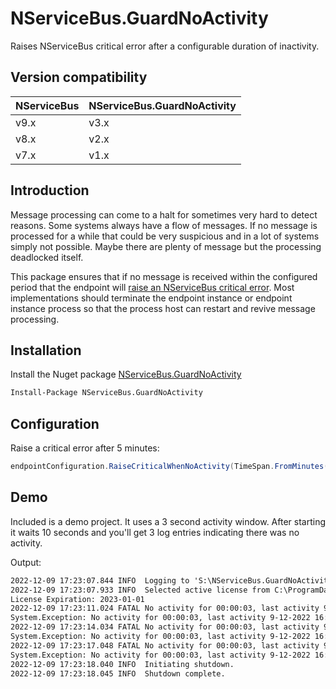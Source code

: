 # NServiceBus.GuardNoActivity

Raises NServiceBus critical error after a configurable duration of inactivity.

## Version compatibility

| NServiceBus | NServiceBus.GuardNoActivity |
| ----------- | --------------------------- |
| v9.x        | v3.x                        |
| v8.x        | v2.x                        |
| v7.x        | v1.x                        |

## Introduction

Message processing can come to a halt for sometimes very hard to detect reasons. Some systems always have a flow of messages. If no message is processed for a while that could be very suspicious and in a lot of systems simply not possible. Maybe there are plenty of message but the processing deadlocked itself.

This package ensures that if no message is received within the configured period that the endpoint will [raise an NServiceBus critical error](https://docs.particular.net/nservicebus/hosting/critical-errors). Most implementations should terminate the endpoint instance or endpoint instance process so that the process host can restart and revive message processing.

## Installation

Install the Nuget package [NServiceBus.GuardNoActivity](https://www.nuget.org/packages/NServiceBus.GuardNoActivity)

```txt
Install-Package NServiceBus.GuardNoActivity
```

## Configuration

Raise a critical error after 5 minutes:

```c#
endpointConfiguration.RaiseCriticalWhenNoActivity(TimeSpan.FromMinutes(5));
```

## Demo

Included is a demo project. It uses a 3 second activity window. After starting it waits 10 seconds and you'll get 3 log entries indicating there was no activity.

Output:

```txt
2022-12-09 17:23:07.844 INFO  Logging to 'S:\NServiceBus.GuardNoActivity\src\NServiceBus.GuardNoActivityDemo\bin\Debug\net6.0\' with level Info
2022-12-09 17:23:07.933 INFO  Selected active license from C:\ProgramData\ParticularSoftware\license.xml
License Expiration: 2023-01-01
2022-12-09 17:23:11.024 FATAL No activity for 00:00:03, last activity 9-12-2022 16:23:08
System.Exception: No activity for 00:00:03, last activity 9-12-2022 16:23:08
2022-12-09 17:23:14.034 FATAL No activity for 00:00:03, last activity 9-12-2022 16:23:08
System.Exception: No activity for 00:00:03, last activity 9-12-2022 16:23:08
2022-12-09 17:23:17.048 FATAL No activity for 00:00:03, last activity 9-12-2022 16:23:08
System.Exception: No activity for 00:00:03, last activity 9-12-2022 16:23:08
2022-12-09 17:23:18.040 INFO  Initiating shutdown.
2022-12-09 17:23:18.045 INFO  Shutdown complete.
```